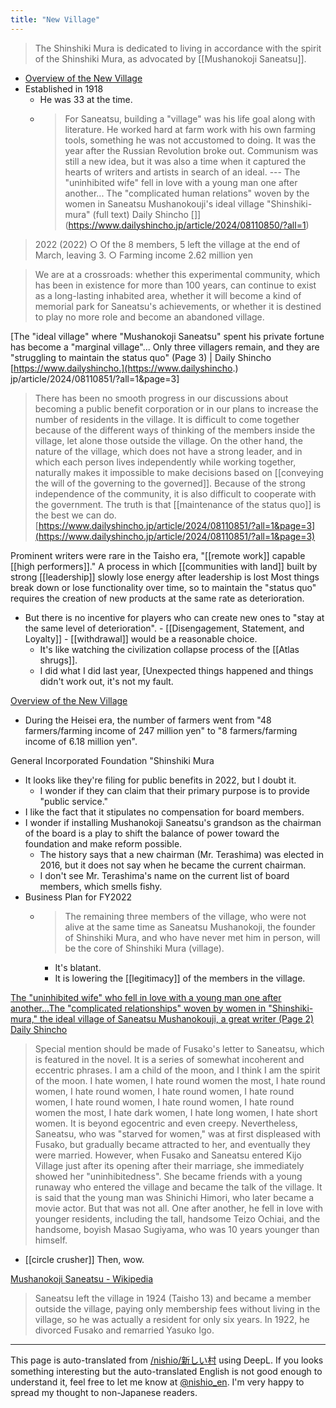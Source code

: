 ```yaml
---
title: "New Village"
---
```


> The Shinshiki Mura is dedicated to living in accordance with the spirit of the Shinshiki Mura, as advocated by [[Mushanokoji Saneatsu]].
- [Overview of the New Village](http://www.atarashiki-mura.or.jp/about_us/index.html)
- Established in 1918
    - He was 33 at the time.
    - > For Saneatsu, building a "village" was his life goal along with literature. He worked hard at farm work with his own farming tools, something he was not accustomed to doing. It was the year after the Russian Revolution broke out. Communism was still a new idea, but it was also a time when it captured the hearts of writers and artists in search of an ideal. --- The "uninhibited wife" fell in love with a young man one after another... The "complicated human relations" woven by the women in Saneatsu Mushanokouji's ideal village "Shinshiki-mura" (full text) Daily Shincho []](https://www.dailyshincho.jp/article/2024/08110850/?all=1)

> 2022 (2022)
>  ○ Of the 8 members, 5 left the village at the end of March, leaving 3.
>  ○ Farming income 2.62 million yen

> We are at a crossroads: whether this experimental community, which has been in existence for more than 100 years, can continue to exist as a long-lasting inhabited area, whether it will become a kind of memorial park for Saneatsu's achievements, or whether it is destined to play no more role and become an abandoned village.

[The "ideal village" where "Mushanokoji Saneatsu" spent his private fortune has become a "marginal village"... Only three villagers remain, and they are "struggling to maintain the status quo" (Page 3) | Daily Shincho [https://www.dailyshincho.](https://www.dailyshincho.) jp/article/2024/08110851/?all=1&page=3]
> There has been no smooth progress in our discussions about becoming a public benefit corporation or in our plans to increase the number of residents in the village. It is difficult to come together because of the different ways of thinking of the members inside the village, let alone those outside the village. On the other hand, the nature of the village, which does not have a strong leader, and in which each person lives independently while working together, naturally makes it impossible to make decisions based on [[conveying the will of the governing to the governed]]. Because of the strong independence of the community, it is also difficult to cooperate with the government. The truth is that [[maintenance of the status quo]] is the best we can do.
[https://www.dailyshincho.jp/article/2024/08110851/?all=1&page=3](https://www.dailyshincho.jp/article/2024/08110851/?all=1&page=3)

Prominent writers were rare in the Taisho era, "[[remote work]] capable [[high performers]]."
A process in which [[communities with land]] built by strong [[leadership]] slowly lose energy after leadership is lost
Most things break down or lose functionality over time, so to maintain the "status quo" requires the creation of new products at the same rate as deterioration.
- But there is no incentive for players who can create new ones to "stay at the same level of deterioration".
        - [[Disengagement, Statement, and Loyalty]]
        - [[withdrawal]] would be a reasonable choice.
    - It's like watching the civilization collapse process of the [[Atlas shrugs]].
    - I did what I did last year, [Unexpected things happened and things didn't work out, it's not my fault.

[Overview of the New Village](http://www.atarashiki-mura.or.jp/history/index_hei.html)
- During the Heisei era, the number of farmers went from "48 farmers/farming income of 247 million yen" to "8 farmers/farming income of 6.18 million yen".


General Incorporated Foundation "Shinshiki Mura
- It looks like they're filing for public benefits in 2022, but I doubt it.
    - I wonder if they can claim that their primary purpose is to provide "public service."
- I like the fact that it stipulates no compensation for board members.
- I wonder if installing Mushanokoji Saneatsu's grandson as the chairman of the board is a play to shift the balance of power toward the foundation and make reform possible.
    - The history says that a new chairman (Mr. Terashima) was elected in 2016, but it does not say when he became the current chairman.
    - I don't see Mr. Terashima's name on the current list of board members, which smells fishy.
- Business Plan for FY2022
    - > The remaining three members of the village, who were not alive at the same time as Saneatsu Mushanokoji, the founder of Shinshiki Mura, and who have never met him in person, will be the core of Shinshiki Mura (village).
        - It's blatant.
        - It is lowering the [[legitimacy]] of the members in the village.


[The "uninhibited wife" who fell in love with a young man one after another...The "complicated relationships" woven by women in "Shinshiki-mura," the ideal village of Saneatsu Mushanokouji, a great writer (Page 2) Daily Shincho](https://www.dailyshincho.jp/article/2024/08110850/?all=1&page=2)
> Special mention should be made of Fusako's letter to Saneatsu, which is featured in the novel. It is a series of somewhat incoherent and eccentric phrases.
>  I am a child of the moon, and I think I am the spirit of the moon. I hate women, I hate round women the most, I hate round women, I hate round women, I hate round women, I hate round women, I hate round women, I hate round women, I hate round women the most, I hate dark women, I hate long women, I hate short women.
>  It is beyond egocentric and even creepy. Nevertheless, Saneatsu, who was "starved for women," was at first displeased with Fusako, but gradually became attracted to her, and eventually they were married.
> However, when Fusako and Saneatsu entered Kijo Village just after its opening after their marriage, she immediately showed her "uninhibitedness". She became friends with a young runaway who entered the village and became the talk of the village. It is said that the young man was Shinichi Himori, who later became a movie actor.
>  But that was not all. One after another, he fell in love with younger residents, including the tall, handsome Teizo Ochiai, and the handsome, boyish Masao Sugiyama, who was 10 years younger than himself.
- [[circle crusher]] Then, wow.

[Mushanokoji Saneatsu - Wikipedia](https://ja.wikipedia.org/wiki/%E6%AD%A6%E8%80%85%E5%B0%8F%E8%B7%AF%E5%AE%9F%E7%AF%A4)
> Saneatsu left the village in 1924 (Taisho 13) and became a member outside the village, paying only membership fees without living in the village, so he was actually a resident for only six years.
> In 1922, he divorced Fusako and remarried Yasuko Igo.

---
This page is auto-translated from [/nishio/新しい村](https://scrapbox.io/nishio/新しい村) using DeepL. If you looks something interesting but the auto-translated English is not good enough to understand it, feel free to let me know at [@nishio_en](https://twitter.com/nishio_en). I'm very happy to spread my thought to non-Japanese readers.